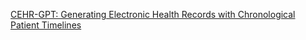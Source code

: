 [CEHR-GPT: Generating Electronic Health Records with Chronological Patient Timelines](OEU/CCEHR-GPT-Generating-Electronic-Health-Records-with-Chronological-Patient-Timelines.md)